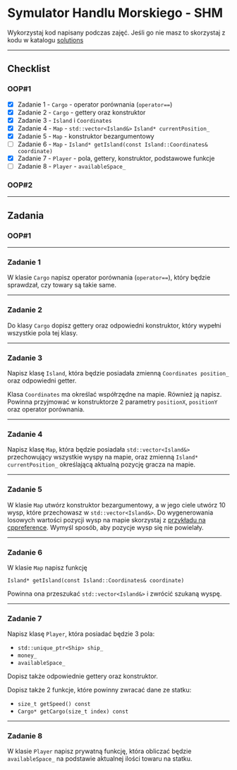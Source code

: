 # Symulator Handlu Morskiego - SHM

Wykorzystaj kod napisany podczas zajęć. Jeśli go nie masz to skorzystaj z kodu w katalogu [solutions](../module1/solutions)

___

## Checklist

### OOP#1

- [x] Zadanie 1 - `Cargo` - operator porównania (`operator==`)
- [x] Zadanie 2 - `Cargo` - gettery oraz konstruktor
- [x] Zadanie 3 - `Island` i `Coordinates`
- [x] Zadanie 4 - `Map` - `std::vector<Island&>` `Island* currentPosition_`
- [x] Zadanie 5 - `Map` - konstruktor bezargumentowy
- [ ] Zadanie 6 - `Map` - `Island* getIsland(const Island::Coordinates& coordinate)`
- [x] Zadanie 7 - `Player` - pola, gettery, konstruktor, podstawowe funkcje
- [ ] Zadanie 8 - `Player` - `availableSpace_`

### OOP#2

___

## Zadania

### OOP#1
___

### Zadanie 1

W klasie `Cargo` napisz operator porównania (`operator==`), który będzie sprawdzał, czy towary są takie same.

___

### Zadanie 2

Do klasy `Cargo` dopisz gettery oraz odpowiedni konstruktor, który wypełni wszystkie pola tej klasy.

___

### Zadanie 3

Napisz klasę `Island`, która będzie posiadała zmienną `Coordinates position_` oraz odpowiedni getter.

Klasa `Coordinates` ma określać współrzędne na mapie. Również ją napisz. Powinna przyjmować w konstruktorze 2 parametry `positionX`, `positionY` oraz operator porównania.
<!-- Klasa `Island` powinna posiadać także sklep. -->

___

### Zadanie 4

Napisz klasę `Map`, która będzie posiadała `std::vector<Island&>` przechowujący wszystkie wyspy na mapie, oraz zmienną `Island* currentPosition_` określającą aktualną pozycję gracza na mapie.

___

### Zadanie 5

W klasie `Map` utwórz konstruktor bezargumentowy, a w jego ciele utwórz 10 wysp, które przechowasz w `std::vector<Island&>`.
Do wygenerowania losowych wartości pozycji wysp na mapie skorzystaj z [przykładu na cppreference](https://en.cppreference.com/w/cpp/numeric/random/uniform_int_distribution).
Wymyśl sposób, aby pozycje wysp się nie powielały.

___

### Zadanie 6

W klasie `Map` napisz funkcję

`Island* getIsland(const Island::Coordinates& coordinate)`

Powinna ona przeszukać `std::vector<Island&>` i zwrócić szukaną wyspę.

___

### Zadanie 7

Napisz klasę `Player`, która posiadać będzie 3 pola:

* `std::unique_ptr<Ship> ship_`
* `money_`
* `availableSpace_`

Dopisz także odpowiednie gettery oraz konstruktor.

Dopisz także 2 funkcje, które powinny zwracać dane ze statku:

* `size_t getSpeed() const`
* `Cargo* getCargo(size_t index) const`

___

### Zadanie 8

W klasie `Player` napisz prywatną funkcję, która obliczać będzie `availableSpace_` na podstawie aktualnej ilości towaru na statku.
